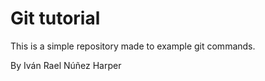 # Git tutorial

This is a simple repository made to example git commands. 





By Iván Rael Núñez Harper